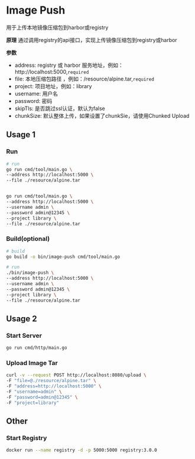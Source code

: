 # Image Push

用于上传本地镜像压缩包到harbor或registry

**原理**
通过调用registry的api接口，实现上传镜像压缩包到registry或harbor

**参数**
* address: registry 或 harbor 服务地址，例如：http://localhost:5000,`required`
* file: 本地压缩包路径 ，例如：/resource/alpine.tar,`required`
* project: 项目地址，例如：library
* username: 用户名
* password: 密码
* skipTls: 是否跳过ssl认证，默认为false
* chunkSize: 默认整体上传，如果设置了chunkSie，请使用Chunked Upload

## Usage 1

### Run

```bash
# run
go run cmd/tool/main.go \
--address http://localhost:5000 \
--file ./resource/alpine.tar


go run cmd/tool/main.go \
--address http://localhost:5000 \
--username admin \
--password admin@12345 \
--project library \
--file ./resource/alpine.tar
```


### Build(optional)

```bash
# build
go build -o bin/image-push cmd/tool/main.go

# run
./bin/image-push \
--address http://localhost:5000 \
--username admin \
--password admin@12345 \
--project library \
--file ./resource/alpine.tar
```

## Usage 2

### Start Server

```bash
go run cmd/http/main.go
```

### Upload Image Tar

```bash
curl -v --request POST http://localhost:8080/upload \
-F "file=@./resource/alpine.tar" \
-F "address=http://localhost:5000" \
-F "username=admin" \
-F "password=admin@12345" \
-F "project=library"
```

## Other

### Start Registry

```bash
docker run --name registry -d -p 5000:5000 registry:3.0.0
```
